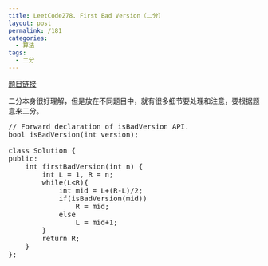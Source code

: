```yaml
---
title: LeetCode278. First Bad Version（二分）
layout: post
permalink: /181
categories:
  - 算法
tags:
  - 二分
---
```

[题目链接](https://leetcode.com/problems/first-bad-version/)

二分本身很好理解，但是放在不同题目中，就有很多细节要处理和注意，要根据题意来二分。

<pre class="brush: cpp; title: ; notranslate" title="">// Forward declaration of isBadVersion API.
bool isBadVersion(int version);

class Solution {
public:
    int firstBadVersion(int n) {
        int L = 1, R = n;
        while(L&lt;R){
            int mid = L+(R-L)/2;
            if(isBadVersion(mid))
                R = mid;
            else 
                L = mid+1;
        }
        return R;
    }
};
</pre>